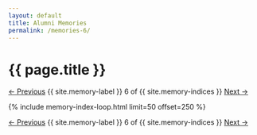 ```yaml
---
layout: default
title: Alumni Memories
permalink: /memories-6/
---
```


<h1>{{ page.title }}</h1>

<nav class="memory-nav">
  <a href="/memories-5/" class="pill-nav prev">&larr; Previous</a>
  <span>{{ site.memory-label }} 6 of {{ site.memory-indices }}</span>
  <a href="/memories-7/" class="pill-nav next">Next &rarr;</a>
</nav>


{% include memory-index-loop.html limit=50 offset=250 %}


<nav class="memory-nav">
  <a href="/memories-5/" class="pill-nav prev">&larr; Previous</a>
  <span>{{ site.memory-label }} 6 of {{ site.memory-indices }}</span>
  <a href="/memories-7/" class="pill-nav next">Next &rarr;</a>
</nav>
